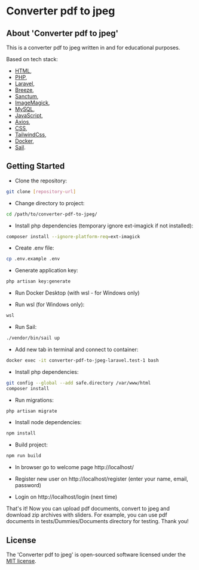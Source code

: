 # Converter pdf to jpeg

## About 'Converter pdf to jpeg'

This is a converter pdf to jpeg written in and for educational purposes.

Based on tech stack:
- [HTML](https://developer.mozilla.org/en-US/docs/Web/HTML),
- [PHP](https://www.php.net),
- [Laravel](https://laravel.com),
- [Breeze](https://github.com/laravel/breeze),
- [Sanctum](https://github.com/laravel/sanctum),
- [ImageMagick](https://imagemagick.org),
- [MySQL](https://www.mysql.com),
- [JavaScript](https://developer.mozilla.org/en-US/docs/Web/JavaScript),
- [Axios](https://axios-http.com),
- [CSS](https://developer.mozilla.org/en-US/docs/Web/CSS),
- [TailwindCss](https://tailwindcss.com),
- [Docker](https://www.docker.com),
- [Sail](https://github.com/laravel/sail).

## Getting Started

- Clone the repository:
``` bash
git clone [repository-url]
```

- Change directory to project:
``` bash
cd /path/to/converter-pdf-to-jpeg/
```

- Install php dependencies (temporary ignore ext-imagick if not installed):
``` bash
composer install --ignore-platform-req=ext-imagick
```

- Create .env file:
``` bash
cp .env.example .env
```

- Generate application key:
``` bash
php artisan key:generate
```

- Run Docker Desktop (with wsl - for Windows only)

- Run wsl (for Windows only):
``` bash
wsl
```

- Run Sail:
``` bash
./vendor/bin/sail up
```

- Add new tab in terminal and connect to container:
``` bash
docker exec -it converter-pdf-to-jpeg-laravel.test-1 bash
```

- Install php dependencies:
``` bash
git config --global --add safe.directory /var/www/html
composer install
```

- Run migrations:
``` bash
php artisan migrate
```

- Install node dependencies:
``` bash
npm install
```

- Build project:
``` bash
npm run build
```

- In browser go to welcome page http://localhost/

- Register new user on http://localhost/register (enter your name, email, password)

- Login on http://localhost/login (next time)

That's it! Now you can upload pdf documents, convert to jpeg and download zip archives with sliders.
For example, you can use pdf documents in tests/Dummies/Documents directory for testing. Thank you!

## License

The 'Converter pdf to jpeg' is open-sourced software licensed under the [MIT license](https://opensource.org/licenses/MIT).

